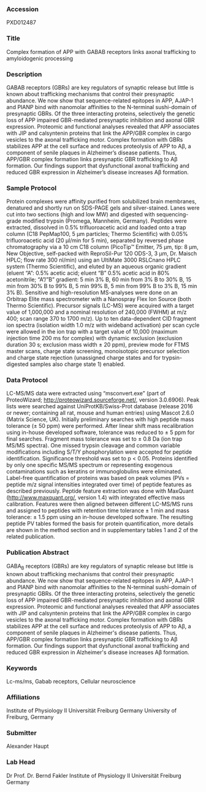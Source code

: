 ### Accession
PXD012487

### Title
Complex formation of APP with GABAB receptors links axonal trafficking to amyloidogenic processing

### Description
GABAB receptors (GBRs) are key regulators of synaptic release but little is known about trafficking mechanisms that control their presynaptic abundance. We now show that sequence-related epitopes in APP, AJAP-1 and PIANP bind with nanomolar affinities to the N-terminal sushi-domain of presynaptic GBRs. Of the three interacting proteins, selectively the genetic loss of APP impaired GBR-mediated presynaptic inhibition and axonal GBR expression. Proteomic and functional analyses revealed that APP associates with JIP and calsyntenin proteins that link the APP/GBR complex in cargo vesicles to the axonal trafficking motor. Complex formation with GBRs stabilizes APP at the cell surface and reduces proteolysis of APP to Aβ, a component of senile plaques in Alzheimer’s disease patients. Thus, APP/GBR complex formation links presynaptic GBR trafficking to Aβ formation. Our findings support that dysfunctional axonal trafficking and reduced GBR expression in Alzheimer’s disease increases Aβ formation.

### Sample Protocol
Protein complexes were affinity purified from solubilized brain membranes, denatured and shortly run on SDS-PAGE gels and silver-stained. Lanes were cut into two sections (high and low MW) and digested with sequencing-grade modified trypsin (Promega, Mannheim, Germany). Peptides were extracted, dissolved in 0.5% trifluoroacetic acid and loaded onto a trap column (C18 PepMap100, 5 µm particles; Thermo Scientific) with 0.05% trifluoroacetic acid (20 µl/min for 5 min), separated by reversed phase chromatography via a 10 cm C18 column (PicoTip™ Emitter, 75 µm, tip: 8 µm, New Objective, self-packed with ReproSil-Pur 120 ODS-3, 3 µm, Dr. Maisch HPLC; flow rate 300 nl/min) using an UltiMate 3000 RSLCnano HPLC system (Thermo Scientific), and eluted by an aqueous organic gradient (eluent “A”: 0.5% acetic acid; eluent “B” 0.5% acetic acid in 80% acetonitrile; “A”/”B” gradient: 5 min 3% B, 60 min from 3% B to 30% B, 15 min from 30% B to 99% B, 5 min 99% B, 5 min from 99% B to 3% B, 15 min 3% B). Sensitive and high-resolution MS-analyses were done on an Orbitrap Elite mass spectrometer with a Nanospray Flex Ion Source (both Thermo Scientific). Precursor signals (LC-MS) were acquired with a target value of 1,000,000 and a nominal resolution of 240,000 (FWHM) at m/z 400; scan range 370 to 1700 m/z). Up to ten data-dependent CID fragment ion spectra (isolation width 1.0 m/z with wideband activation) per scan cycle were allowed in the ion trap with a target value of 10,000 (maximum injection time 200 ms for complex) with dynamic exclusion (exclusion duration 30 s; exclusion mass width ± 20 ppm), preview mode for FTMS master scans, charge state screening, monoisotopic precursor selection and charge state rejection (unassigned charge states and for trypsin-digested samples also charge state 1) enabled.

### Data Protocol
LC-MS/MS data were extracted using “msconvert.exe” (part of ProteoWizard; http://proteowizard.sourceforge.net/, version 3.0.6906). Peak lists were searched against UniProtKB/Swiss-Prot database (release 2016 or newer; containing all rat, mouse and human entries) using Mascot 2.6.0 (Matrix Science, UK). Initially preliminary searches with high peptide mass tolerance (± 50 ppm) were performed. After linear shift mass recalibration using in-house developed software, tolerance was reduced to ± 5 ppm for final searches. Fragment mass tolerance was set to ± 0.8 Da (ion trap MS/MS spectra). One missed trypsin cleavage and common variable modifications including S/T/Y phosphorylation were accepted for peptide identification. Significance threshold was set to p < 0.05. Proteins identified by only one specific MS/MS spectrum or representing exogenous contaminations such as keratins or immunoglobulins were eliminated. Label-free quantification of proteins was based on peak volumes (PVs = peptide m/z signal intensities integrated over time) of peptide features as described previously. Peptide feature extraction was done with MaxQuant (http://www.maxquant.org/, version 1.4) with integrated effective mass calibration. Features were then aligned between different LC-MS/MS runs and assigned to peptides with retention time tolerance ± 1 min and mass tolerance: ± 1.5 ppm using an in-house developed software. The resulting peptide PV tables formed the basis for protein quantification, more details are shown in the method section and in supplementary tables 1 and 2 of the related publication.

### Publication Abstract
GABA<sub>B</sub> receptors (GBRs) are key regulators of synaptic release but little is known about trafficking mechanisms that control their presynaptic abundance. We now show that sequence-related epitopes in APP, AJAP-1 and PIANP bind with nanomolar affinities to the N-terminal sushi-domain of presynaptic GBRs. Of the three interacting proteins, selectively the genetic loss of APP impaired GBR-mediated presynaptic inhibition and axonal GBR expression. Proteomic and functional analyses revealed that APP associates with JIP and calsyntenin proteins that link the APP/GBR complex in cargo vesicles to the axonal trafficking motor. Complex formation with GBRs stabilizes APP at the cell surface and reduces proteolysis of APP to A&#x3b2;, a component of senile plaques in Alzheimer's disease patients. Thus, APP/GBR complex formation links presynaptic GBR trafficking to A&#x3b2; formation. Our findings support that dysfunctional axonal trafficking and reduced GBR expression in Alzheimer's disease increases A&#x3b2; formation.

### Keywords
Lc-ms/ms, Gabab receptors, Cellular neuroscience

### Affiliations
Institute of Physiology II Universität Freiburg Germany
University of Freiburg, Germany

### Submitter
Alexander Haupt

### Lab Head
Dr Prof. Dr. Bernd Fakler
Institute of Physiology II Universität Freiburg Germany


